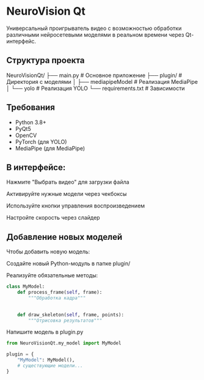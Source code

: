 # NeuroVision Qt

Универсальный проигрыватель видео с возможностью обработки различными нейросетевыми моделями в реальном времени через Qt-интерфейс.

## Структура проекта
NeuroVisionQt/
├── main.py # Основное приложение
├── plugin/ # Директория с моделями
│ ├── mediapipeModel # Реализация MediaPipe
│ └── yolo # Реализация YOLO
└── requirements.txt # Зависимости

## Требования

- Python 3.8+
- PyQt5
- OpenCV
- PyTorch (для YOLO)
- MediaPipe (для MediaPipe)

## В интерфейсе:

Нажмите "Выбрать видео" для загрузки файла

Активируйте нужные модели через чекбоксы

Используйте кнопки управления воспроизведением

Настройте скорость через слайдер

## Добавление новых моделей
Чтобы добавить новую модель:

Создайте новый Python-модуль в папке plugin/

Реализуйте обязательные методы:

```python
class MyModel:
    def process_frame(self, frame):
        """Обработка кадра"""

    
    def draw_skeleton(self, frame, points):
        """Отрисовка результатов"""
```


Напишите модель в plugin.py

```python
from NeuroVisionQt.my_model import MyModel

plugin = {
    "MyModel": MyModel(),
    # существующие модели...
}
```
